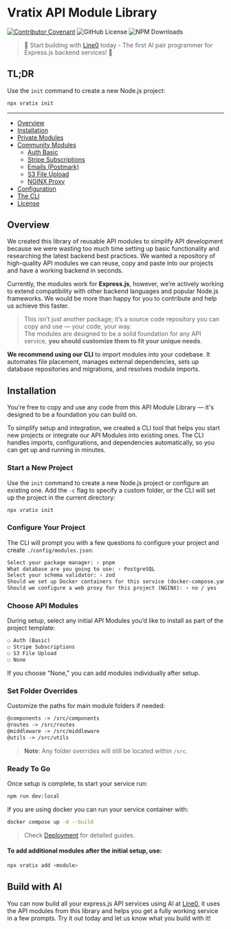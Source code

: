 # Vratix API Module Library
[![Contributor Covenant](https://img.shields.io/badge/Contributor%20Covenant-2.1-4baaaa.svg)](CODE_OF_CONDUCT.md)
![GitHub License](https://img.shields.io/github/license/vratix-dev/api-library)
![NPM Downloads](https://img.shields.io/npm/dm/vratix)


> 🚀 Start building with [Line0](https://line0.dev) today - The first AI pair programmer for Express.js backend services! 🚀 


## TL;DR

Use the `init` command to create a new Node.js project: 
```bash
npx vratix init
```
---
- [Overview](#overview)
- [Installation](#installation)
- [Private Modules](./docs/privateModules/gettingStarted.mdx)
- [Community Modules](#modules)
  - [Auth Basic](./registry/modules/authBasic/README.mdx)
  - [Stripe Subscriptions](./registry/modules/stripeSubscriptions/README.mdx)
  - [Emails (Postmark)](./registry/modules/postmarkEmail/README.mdx)
  - [S3 File Upload](./registry/modules/upload-to-s3/README.mdx)
  - [NGINX Proxy](./docs/nginx.mdx)
- [Configuration](./docs/config.mdx)
- [The CLI](./docs/cli.mdx)
- [License](LICENSE)

## Overview 
We created this library of reusable API modules to simplify API development because we were wasting too much time setting up basic functionality and researching the latest backend best practices.
We wanted a repository of high-quality API modules we can reuse, copy and paste into our projects and have a working backend in seconds. 

Currently, the modules work for **Express.js**, however, we’re actively working to extend compatibility with other backend languages and popular Node.js frameworks. 
We would be more than happy for you to contribute and help us achieve this faster.

> This isn’t just another package; it’s a source code repository you can copy and use — your code, your way.  
The modules are designed to be a solid foundation for any API service, **you should customize them to fit your unique needs**.

**We recommend using our CLI** to import modules into your codebase. It automates file placement, manages external dependencies, sets up database repositories and migrations, and resolves module imports.

## Installation

You’re free to copy and use any code from this API Module Library — it's designed to be a foundation you can build on.

To simplify setup and integration, we created a CLI tool that helps you start new projects or integrate our API Modules into existing ones. 
The CLI handles imports, configurations, and dependencies automatically, so you can get up and running in minutes.

### Start a New Project

Use the `init` command to create a new Node.js project or configure an existing one. 
Add the `-c` flag to specify a custom folder, or the CLI will set up the project in the current directory:

```bash
npx vratix init
```

### Configure Your Project

The CLI will prompt you with a few questions to configure your project and create `./config/modules.json`:

```txt showLineNumbers
Select your package manager: › pnpm
What database are you going to use: › PostgreSQL
Select your schema validator: › zod
Should we set up Docker containers for this service (docker-compose.yaml): › no / yes 
Should we configure a web proxy for this project (NGINX): › no / yes
```

### Choose API Modules

During setup, select any initial API Modules you’d like to install as part of the project template:

```txt showLineNumbers
☐ Auth (Basic)
☐ Stripe Subscriptions
☐ S3 File Upload
☐ None
```

If you choose "None," you can add modules individually after setup.

### Set Folder Overrides

Customize the paths for main module folders if needed:

```txt showLineNumbers
@components -> /src/components
@routes -> /src/routes
@middleware -> /src/middleware
@utils -> /src/utils
```

> **Note**: Any folder overrides will still be located within `/src`.

### Ready To Go

Once setup is complete, to start your service run:

```bash
npm run dev:local
```

If you are using docker you can run your service container with: 

```bash
docker compose up -d --build
```
> Check [Deployment](/docs/deploy) for detailed guides.

#### To add additional modules after the initial setup, use:

```bash
npx vratix add <module>
```

## Build with AI

You can now build all your express.js API services using AI at [Line0](https://line0.dev), it uses the API modules from this library and helps you get a fully working service in a few prompts. Try it out today and let us know what you build with it! 
